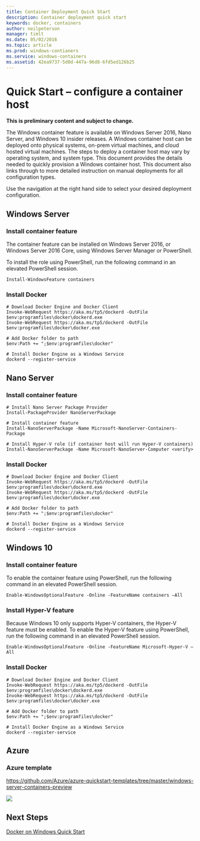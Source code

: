 ```yaml
---
title: Container Deployment Quick Start
description: Container deployment quick start
keywords: docker, containers
author: neilpeterson
manager: timlt
ms.date: 05/02/2016
ms.topic: article
ms.prod: windows-contianers
ms.service: windows-containers
ms.assetid: 42ea9737-5d0d-447a-96d8-6fd5ed126b25
---
```


# Quick Start – configure a container host

**This is preliminary content and subject to change.** 

The Windows container feature is available on Windows Server 2016, Nano Server, and Windows 10 insider releases. A Windows container host can be deployed onto physical systems, on-prem virtual machines, and cloud hosted virtual machines. The steps to deploy a container host may vary by operating system, and system type. This document provides the details needed to quickly provision a Windows container host. This document also links through to more detailed instruction on manual deployments for all configuration types.

Use the navigation at the right hand side to select your desired deployment configuration.

## Windows Server

### Install container feature

The container feature can be installed on Windows Server 2016, or Windows Server 2016 Core, using Windows Server Manager or PowerShell.

To install the role using PowerShell, run the following command in an elevated PowerShell session.

```none
Install-WindowsFeature containers
```

### Install Docker

```none
# Download Docker Engine and Docker Client
Invoke-WebRequest https://aka.ms/tp5/dockerd -OutFile $env:programfiles\docker\dockerd.exe
Invoke-WebRequest https://aka.ms/tp5/dockerd -OutFile $env:programfiles\docker\docker.exe

# Add Docker folder to path
$env:Path += ";$env:programfiles\docker"

# Install Docker Engine as a Windows Service
dockerd --register-service
```

## Nano Server

### Install container feature

```none
# Install Nano Server Package Provider
Install-PackageProvider NanoServerPackage

# Install container feature
Install-NanoServerPackage -Name Microsoft-NanoServer-Containers-Package

# Install Hyper-V role (if container host will run Hyper-V containers)
Install-NanoServerPackage -Name Microsoft-NanoServer-Computer <verify>
```

### Install Docker

```none
# Download Docker Engine and Docker Client
Invoke-WebRequest https://aka.ms/tp5/dockerd -OutFile $env:programfiles\docker\dockerd.exe
Invoke-WebRequest https://aka.ms/tp5/dockerd -OutFile $env:programfiles\docker\docker.exe

# Add Docker folder to path
$env:Path += ";$env:programfiles\docker"

# Install Docker Engine as a Windows Service
dockerd --register-service
```

## Windows 10

### Install container feature

To enable the container feature using PowerShell, run the following command in an elevated PowerShell session.

```none
Enable-WindowsOptionalFeature -Online -FeatureName containers –All
```

### Install Hyper-V feature

Because Windows 10 only supports Hyper-V containers, the Hyper-V feature must be enabled. To enable the Hyper-V feature using PowerShell, run the following command in an elevated PowerShell session.

```none
Enable-WindowsOptionalFeature -Online -FeatureName Microsoft-Hyper-V –All
```

### Install Docker

```none
# Download Docker Engine and Docker Client
Invoke-WebRequest https://aka.ms/tp5/dockerd -OutFile $env:programfiles\docker\dockerd.exe
Invoke-WebRequest https://aka.ms/tp5/dockerd -OutFile $env:programfiles\docker\docker.exe

# Add Docker folder to path
$env:Path += ";$env:programfiles\docker"

# Install Docker Engine as a Windows Service
dockerd --register-service
```

## Azure

### Azure template

https://github.com/Azure/azure-quickstart-templates/tree/master/windows-server-containers-preview

<a href="https://portal.azure.com/#create/Microsoft.Template/uri/https%3A%2F%2Fraw.githubusercontent.com%2FAzure%2Fazure-quickstart-templates%2Fmaster%2Fwindows-server-containers-preview%2Fazuredeploy.json" target="_blank">
    <img src="http://azuredeploy.net/deploybutton.png"/>
</a>

## Next Steps

[Docker on Windows Quick Start](./manage_docker.md)
